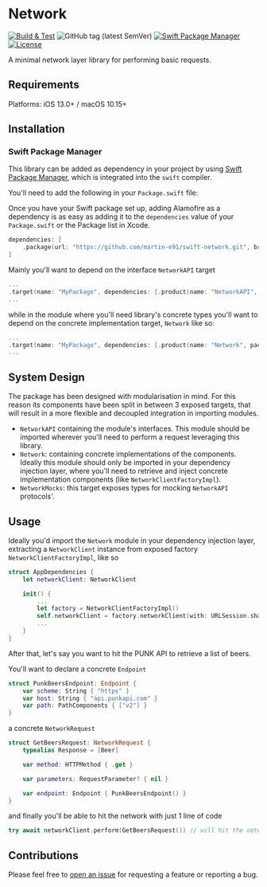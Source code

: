 # Network
[![Build & Test](https://github.com/martin-e91/swift-network/actions/workflows/CI.yml/badge.svg)](https://github.com/martin-e91/swift-network/actions/workflows/CI.yml)
![GitHub tag (latest SemVer)](https://img.shields.io/github/v/tag/martin-e91/swift-network)
[![Swift Package Manager](https://img.shields.io/badge/Swift_Package_Manager-compatible-orange?style=flat-square)](https://img.shields.io/badge/Swift_Package_Manager-compatible-orange?style=flat-square)
[![License](https://img.shields.io/github/license/martin-e91/swift-network)](LICENSE)

A minimal network layer library for performing basic requests.



## Requirements
Platforms: iOS 13.0+ / macOS 10.15+


## Installation

### Swift Package Manager

This library can be added as dependency in your project by using [Swift Package Manager](https://swift.org/package-manager/), which is integrated into the `swift` compiler.

You'll need to add the following in your `Package.swift` file:

Once you have your Swift package set up, adding Alamofire as a dependency is as easy as adding it to the `dependencies` value of your `Package.swift` or the Package list in Xcode.

```swift
dependencies: [
    .package(url: "https://github.com/martin-e91/swift-network.git", branch: "main")
]
```

Mainly you'll want to depend on the interface `NetworkAPI` target

```swift
...
.target(name: "MyPackage", dependencies: [.product(name: "NetworkAPI", package: "swift-network")]),
...
```

while in the module where you'll need library's concrete types you'll want to depend on the concrete implementation target, `Network` like so: 

```swift
...
.target(name: "MyPackage", dependencies: [.product(name: "Network", package: "swift-network")]),
...
```


## System Design
 
The package has been designed with modularisation in mind. For this reason its components have been split in between 3 exposed targets, that will result in a more flexible and decoupled integration in importing modules.

- `NetworkAPI` containing the module's interfaces. This module should be imported wherever you'll need to perform a request leveraging this library.  
- `Network`: containing concrete implementations of the components.  Ideally this module should only be imported in your dependency injection layer, where you'll need to retrieve and inject concrete implementation components (like `NetworkClientFactoryImpl`).
- `NetworkMocks`: this target exposes types for mocking `NetworkAPI` protocols'.


## Usage
Ideally you'd import the `Network` module in your dependency injection layer, extracting a `NetworkClient` instance from exposed factory `NetworkClientFactoryImpl`, like so

```swift
struct AppDependencies {
	let networkClient: NetworkClient

	init() {
		...
		let factory = NetworkClientFactoryImpl()
		self.networkClient = factory.networkClient(with: URLSession.shared)
		...
	}
}
```

After that, let's say you want to hit the PUNK API to retrieve a list of beers. 

You'll want to declare a concrete `Endpoint` 

```swift
struct PunkBeersEndpoint: Endpoint {
	var scheme: String { "https" }
	var host: String { "api.punkapi.com" }
	var path: PathComponents { ["v2"] }
}
```

a concrete `NetworkRequest`

```swift
struct GetBeersRequest: NetworkRequest {
	typealias Response = [Beer]

	var method: HTTPMethod { .get }

	var parameters: RequestParameter? { nil }

	var endpoint: Endpoint { PunkBeersEndpoint() }
}
```

and finally you'll be able to hit the network with just 1 line of code

```swift
try await networkClient.perform(GetBeersRequest()) // will hit the network for the endpoint `https://api.punkapi.com/v2/beers`
```

## Contributions

Please feel free to [open an issue](https://github.com/martin-e91/swift-network/issues/new/choose) for requesting a feature or reporting a bug. 
